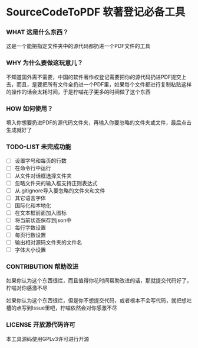 # SourceCodeToPDF 软著登记必备工具

### WHAT 这是什么东西？

这是一个能把指定文件夹中的源代码都扔进一个PDF文件的工具

### WHY 为什么要做这玩意儿？

不知道国外需不需要，中国的软件著作权登记需要把你的源代码扔进PDF提交上去，而且，是要把所有文件全扔进一个PDF里，如果每个文件都进行复制粘贴这样的操作的话会太耗时间，于是柠喵~~花了更多的时间~~做了这个东西

### HOW 如何使用？

填入你想要扔进PDF的源代码文件夹，再输入你要忽略的文件夹或文件，最后点击生成就好了

### TODO-LIST 未完成功能

- [ ] 设置字号和每页的行数
- [ ] 在命令行中运行
- [ ] 从文件对话框选择文件夹
- [ ] 忽略文件夹的输入框支持正则表达式
- [ ] 从.gitignore导入要忽略的文件夹和文件
- [ ] 其它语言字体
- [ ] 国际化和本地化
- [ ] 在文本框前面加入图标
- [ ] 将当前状态保存到json中
- [ ] 每行字数设置
- [ ] 每页行数设置
- [ ] 输出相对源码文件夹的文件名
- [ ] 字体大小设置

### CONTRIBUTION 帮助改进

如果你认为这个东西很烂，而且值得你花时间帮助改进的话，那就提交代码好了，柠喵对你感激不尽

如果你认为这个东西很烂，但是你不想提交代码，或者根本不会写代码，就把想吐槽的点写到Issue里吧，柠喵依然会对你感激不尽

### LICENSE 开放源代码许可

本工具源码使用GPLv3许可进行开源
